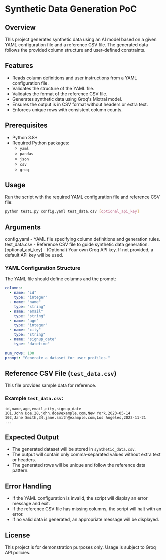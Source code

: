 # Synthetic Data Generation PoC

## Overview
This project generates synthetic data using an AI model based on a given YAML configuration file and a reference CSV file. The generated data follows the provided column structure and user-defined constraints.

## Features
- Reads column definitions and user instructions from a YAML configuration file.
- Validates the structure of the YAML file.
- Validates the format of the reference CSV file.
- Generates synthetic data using Groq's Mixtral model.
- Ensures the output is in CSV format without headers or extra text.
- Enforces unique rows with consistent column counts.

## Prerequisites
- Python 3.8+
- Required Python packages:
  - `yaml`
  - `pandas`
  - `json`
  - `csv`
  - `groq`

<!-- ## Installation
1. Clone the repository or copy the script to your local environment.
2. Install dependencies using pip:
   ```sh
   pip install pandas pyyaml groq
   ```
3. Obtain a Groq API key and replace `api_key` in the script with your key. -->

## Usage
Run the script with the required YAML configuration file and reference CSV file:
```sh
python test1.py config.yaml test_data.csv [optional_api_key]
```

## Arguments

config.yaml - YAML file specifying column definitions and generation rules.
test_data.csv - Reference CSV file to guide synthetic data generation.
[optional_api_key] - (Optional) Your own Groq API key. If not provided, a default API key will be used.



### YAML Configuration Structure
The YAML file should define columns and the prompt:
```yaml
columns:
  - name: "id"
    type: "integer"
  - name: "name"
    type: "string"
  - name: "email"
    type: "string"
  - name: "age"
    type: "integer"
  - name: "city"
    type: "string"
  - name: "signup_date"
    type: "datetime"
    
num_rows: 100
prompt: "Generate a dataset for user profiles."
```


## Reference CSV File (`test_data.csv`)
This file provides sample data for reference.

### Example `test_data.csv`:
```csv
id,name,age,email,city,signup_date
101,John Doe,28,john.doe@example.com,New York,2023-05-14
102,Jane Smith,34,jane.smith@example.com,Los Angeles,2022-11-21
...
```

## Expected Output
- The generated dataset will be stored in `synthetic_data.csv`.
- The output will contain only comma-separated values without extra text or headers.
- The generated rows will be unique and follow the reference data pattern.

## Error Handling
- If the YAML configuration is invalid, the script will display an error message and exit.
- If the reference CSV file has missing columns, the script will halt with an error.
- If no valid data is generated, an appropriate message will be displayed.

## License
This project is for demonstration purposes only. Usage is subject to Groq API policies.

